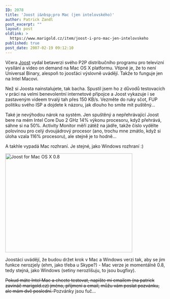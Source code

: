 ```yaml
---
ID: 2078
title: 'Joost i&nbsp;pro Mac (jen intelovského)'
author: Patrick Zandl
post_excerpt: ""
layout: post
oldlink: >
  https://www.marigold.cz/item/joost-i-pro-mac-jen-intelovskeho
published: true
post_date: 2007-02-19 09:12:10
---
```

Včera <a href="https://www.joost.com/">Joost</a> vydal betaverzi svého P2P distribučního programu pro televizní vysílání a video on demand na Mac OS X platformu. Vtipné je, že to není Universal Binary, alespoň to joosťáci výslovně uvádějí. Takže to funguje jen na Intel Macovi. 

Než si Joosta nainstalujete, tak bacha. Spustil jsem ho z důvodů testovacích v práci na velmi benevolentní internetové přípojce a Joost vykazuje i se zastaveným videem trvalý tah přes 150 KB/s. Vezměte do ruky sčot, FUP politiku svého ISP a dojdete k názoru, jak dlouho ho smíte mít puštěný... 

Také je nevýhodou nárok na systém. Jen spuštěný a nepřehrávající Joost bere na mém Intel Core Duo 2 GHz 14% výkonu procesoru, když přehrává, sáhne si na 50%. Activity Monitor měří zátěž na jádře, takže číslo vydělte polovinou pro celý dvoujádrový procesor (ano, trochu mne zmátlo, když si úloha vzala 116% procesoru), ale stejně je to hodně...

A takhle vypadá Mac rozhraní. Je stejné, jako Windows rozhraní :) 

<a href="http://www.marigold.cz/wp-content/Screenshot_10.jpg"><img src="http://www.marigold.cz/wp-content/_Screenshot_10.jpg" width="400" height="311" alt="Joost for Mac OS X 0.8" title="Joost for Mac OS X 0.8"  /></a>

Joostáci uvádějí, že budou držet krok v Mac a Windows verzi tak, aby se jim funkce nerozjely (ehm, jako třeba u Skype?) - Mac verze je momentálně 0.8, tedy stejná, jako Windows (setiny nerozlišuju, to jsou bugfixy).

<s>Pokud máte Intel Mac a chcete testovat, napište mi emailem (na patrick zavináč marigold.cz) jméno, příjmení a email, můžu vám poslat pozvánku, ale mám dvě poslední. </s> Pozvánky jsou fuč...